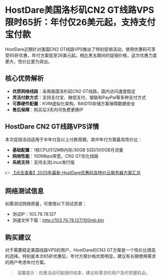# HostDare美国洛杉矶CN2 GT线路VPS限时65折：年付仅26美元起，支持支付宝付款

HostDare近期针对美国CN2 GT线路VPS推出了特别促销活动，使用优惠码可享受65折优惠，年付方案低至26美元起。相比黑五期间的促销价格，这次优惠力度更大，性价比更为突出。

## 核心优势解析

- **优质网络线路**：采用美国洛杉矶CN2 GT线路，国内访问速度稳定
- **灵活付款方式**：支持支付宝、微信支付、银联和PayPal等多种支付方式
- **可靠硬件配置**：KVM虚拟化架构，RAID10存储方案保障数据安全
- **售后保障**：购买后3天内可免费更换IP

## HostDare CN2 GT线路VPS详情

本次促销活动适用于半年付及以上付款周期，其中年付方案最具性价比：

- **基础配置**：1核CPU/512MB内存/30GB SSD/500GB月流量
- **网络性能**：100Mbps带宽，CN2 GT优化线路
- **系统支持**：支持主流Linux发行版

👉 [【点击查看】2025年最新 HostDare优惠码及特价云服务器方案汇总](https://bit.ly/hostdare)

## 网络测试信息

如需测试网络质量，可使用以下测试资源：
- 测试IP：103.79.78.127
- 测速文件下载：http://103.79.78.127/100mb.bin

## 购买建议

对于需要稳定美国线路VPS的用户，HostDare的CN2 GT方案是一个性价比很高的选择。特别是本次65折优惠后，年付方案价格优势明显，建议有长期使用需求的用户考虑年付方案。

> 温馨提示：优惠活动可能随时结束，建议有需求的用户及时把握机会。